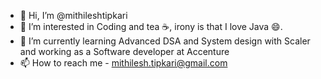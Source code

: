 - 👋 Hi, I’m @mithileshtipkari
- 👀 I’m interested in Coding and tea ☕, irony is that I love Java 😄.
- 🌱 I’m currently learning Advanced DSA and System design with Scaler and working as a Software developer at Accenture
- 📫 How to reach me - mithilesh.tipkari@gmail.com

<!---
mithileshtipkari/mithileshtipkari is a ✨ special ✨ repository because its `README.md` (this file) appears on your GitHub profile.
You can click the Preview link to take a look at your changes.
--->
